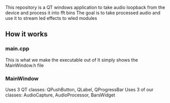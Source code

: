 This repository is a QT windows application to take audio loopback from the device and process it into fft bins
The goal is to take processed audio and use it to stream led effects to wled modules

## How it works

### main.cpp
This is what we make the executable out of
It simply shows the MainWindow.h file

### MainWindow

Uses 3 QT classes: QPushButton, QLabel, QProgressBar
Uses 3 of our classes: AudioCapture, AudioProcessor, BarsWidget
